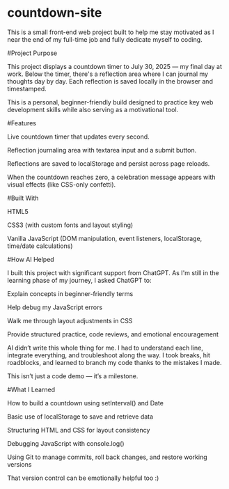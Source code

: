 # countdown-site
This is a small front-end web project built to help me stay motivated as I near the end of my full-time job and fully dedicate myself to coding.

#Project Purpose

This project displays a countdown timer to July 30, 2025 — my final day at work. Below the timer, there's a reflection area where I can journal my thoughts day by day. Each reflection is saved locally in the browser and timestamped.

This is a personal, beginner-friendly build designed to practice key web development skills while also serving as a motivational tool.

#Features

Live countdown timer that updates every second.

Reflection journaling area with textarea input and a submit button.

Reflections are saved to localStorage and persist across page reloads.

When the countdown reaches zero, a celebration message appears with visual effects (like CSS-only confetti).

#Built With

HTML5

CSS3 (with custom fonts and layout styling)

Vanilla JavaScript (DOM manipulation, event listeners, localStorage, time/date calculations)

#How AI Helped

I built this project with significant support from ChatGPT. As I'm still in the learning phase of my journey, I asked ChatGPT to:

Explain concepts in beginner-friendly terms

Help debug my JavaScript errors

Walk me through layout adjustments in CSS

Provide structured practice, code reviews, and emotional encouragement

AI didn’t write this whole thing for me. I had to understand each line, integrate everything, and troubleshoot along the way. I took breaks, hit roadblocks, and learned to branch my code thanks to the mistakes I made.

This isn’t just a code demo — it’s a milestone.

#What I Learned

How to build a countdown using setInterval() and Date

Basic use of localStorage to save and retrieve data

Structuring HTML and CSS for layout consistency

Debugging JavaScript with console.log()

Using Git to manage commits, roll back changes, and restore working versions

That version control can be emotionally helpful too :)
